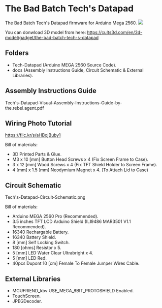 # The Bad Batch Tech's Datapad
The Bad Batch Tech's Datapad firmware for Arduino Mega 2560.
[![](https://files.cults3d.com/uploaders/14083317/illustration-file/d00f1ca8-f2a7-4ee1-a8b8-2fb5ebc503c4/Tech.Datapad.MKV.5.png)](https://cults3d.com/en/3d-model/gadget/the-bad-batch-tech-s-datapad)

You can donwload 3D model from here:
https://cults3d.com/en/3d-model/gadget/the-bad-batch-tech-s-datapad

## Folders
- Tech-Datapad (Arduino MEGA 2560 Source Code).
- docs (Assembly Instructions Guide, Circuit Schematic & External Libraries).
## Assembly Instructions Guide
Tech's-Datapad-Visual-Assembly-Instructions-Guide-by-the.rebel.agent.pdf

## Wiring Photo Tutorial
https://flic.kr/s/aHBqjBuby1 

Bill of materials:
- 3D Printed Parts & Glue.
- M3 x 10 [mm] Button Head Screws x 4 (Fix Screen Frame to Case).
- 3 x 12 [mm] Wood Screws x 4 (Fix TFT Shield Holder to Screen Frame).
- 4 [mm] x 1.5 [mm] Neodymium Magnet x 4. (To Attach Lid to Case) 
## Circuit Schematic
Tech's-Datapad-Circuit-Schematic.png

Bill of materials:
- Arduino MEGA 2560 Pro (Recommended).
- 3.5 inches TFT LCD Arduino Shield (ILI9486 MAR3501 V1.1 Recommended).
- 16340 Rechargable Battery.
- 16340 Battery Shield.
- 8 [mm] Self Locking Switch.
- 180 [ohms] Resistor x 5.
- 5 [mm] LED Water Clear Ultrabright x 4.
- 5 [mm] LED Red.
- 40pcs Dupont 10 [cm] Female To Female Jumper Wires Cable.
## External Libraries
- MCUFRIEND_kbv USE_MEGA_8BIT_PROTOSHIELD Enabled.
- TouchScreen.
- JPEGDecoder.
